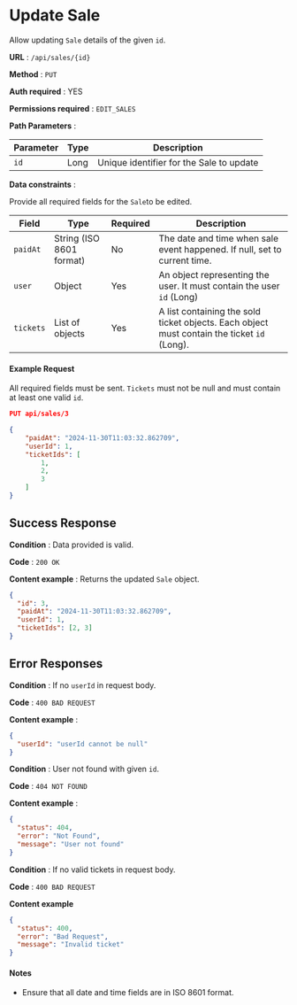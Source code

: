 # Update Sale

Allow updating `Sale` details of the given `id`.

**URL** : `/api/sales/{id}`

**Method** : `PUT`

**Auth required** : YES

**Permissions required** : `EDIT_SALES`

**Path Parameters** :

| Parameter | Type | Description                              |
| --------- | ---- | ---------------------------------------- |
| `id`      | Long | Unique identifier for the Sale to update |

**Data constraints** :

Provide all required fields for the `Sale`to be edited.

| Field     | Type                     | Required | Description                                                                                 |
| --------- | ------------------------ | -------- | ------------------------------------------------------------------------------------------- |
| `paidAt`  | String (ISO 8601 format) | No       | The date and time when sale event happened. If null, set to current time.                   |
| `user`    | Object                   | Yes      | An object representing the user. It must contain the user `id` (Long)                       |
| `tickets` | List of objects          | Yes      | A list containing the sold ticket objects. Each object must contain the ticket `id` (Long). |

#### Example Request

All required fields must be sent. `Tickets` must not be null and must contain at least one valid `id`.

```json
PUT api/sales/3

{
    "paidAt": "2024-11-30T11:03:32.862709",
    "userId": 1,
    "ticketIds": [
        1,
        2,
        3
    ]
}
```

## Success Response

**Condition** : Data provided is valid.

**Code** : `200 OK`

**Content example** : Returns the updated `Sale` object.

```json
{
  "id": 3,
  "paidAt": "2024-11-30T11:03:32.862709",
  "userId": 1,
  "ticketIds": [2, 3]
}
```

## Error Responses

**Condition** : If no `userId` in request body.

**Code** : `400 BAD REQUEST`

**Content example** :

```json
{
  "userId": "userId cannot be null"
}
```

**Condition** : User not found with given `id`.

**Code** : `404 NOT FOUND`

**Content example** :

```json
{
  "status": 404,
  "error": "Not Found",
  "message": "User not found"
}
```

**Condition** : If no valid tickets in request body.

**Code** : `400 BAD REQUEST`

**Content example**

```json
{
  "status": 400,
  "error": "Bad Request",
  "message": "Invalid ticket"
}
```

#### Notes

- Ensure that all date and time fields are in ISO 8601 format.
